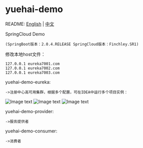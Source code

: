 # yuehai-demo

README: [English](https://github.com/zhaoyuehai/yuehai-demo/blob/master/README.md) | [中文](https://github.com/zhaoyuehai/yuehai-demo/blob/master/README-zh.md)

SpringCloud Demo

    (SpringBoot版本：2.0.4.RELEASE SpringCloud版本：Finchley.SR1)


修改本地host文件：

    127.0.0.1 eureka7001.com
    127.0.0.1 eureka7002.com
    127.0.0.1 eureka7003.com
 
 
yuehai-demo-eureka:
    
    ->注册中心高可用集群，根据多个配置，可在IDEA中运行多个项目实例：

![Image text](https://github.com/zhaoyuehai/yuehai-demo/blob/master/img/1536557590.png)
![Image text](https://github.com/zhaoyuehai/yuehai-demo/blob/master/img/1536558263.png)
![Image text](https://github.com/zhaoyuehai/yuehai-demo/blob/master/img/1536557754.png)


yuehai-demo-provider:
    
    ->服务提供者


yuehai-demo-consumer:
    
    ->消费者

